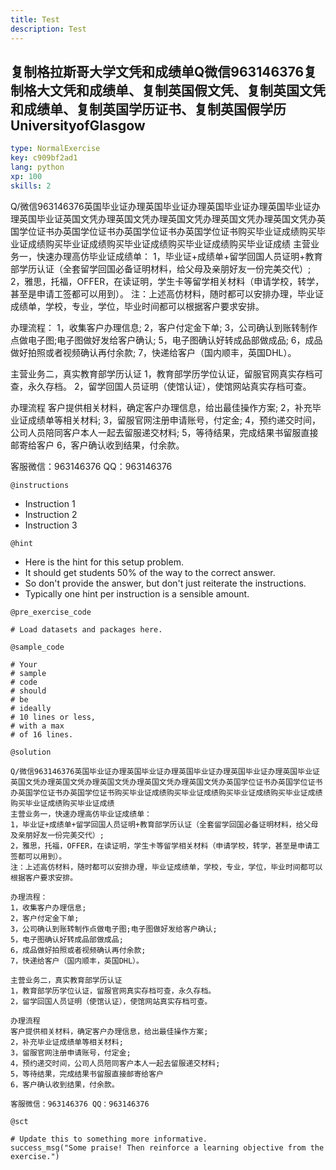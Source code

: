```yaml
---
title: Test
description: Test
---
```


## 复制格拉斯哥大学文凭和成绩单Q微信963146376复制格大文凭和成绩单、复制英国假文凭、复制英国文凭和成绩单、复制英国学历证书、复制英国假学历UniversityofGlasgow

```yaml
type: NormalExercise
key: c909bf2ad1
lang: python
xp: 100
skills: 2
```

Q/微信963146376英国毕业证办理英国毕业证办理英国毕业证办理英国毕业证办理英国毕业证英国文凭办理英国文凭办理英国文凭办理英国文凭办理英国文凭办英国学位证书办英国学位证书办英国学位证书办英国学位证书购买毕业证成绩购买毕业证成绩购买毕业证成绩购买毕业证成绩购买毕业证成绩购买毕业证成绩
主营业务一，快速办理高仿毕业证成绩单：
1，毕业证+成绩单+留学回国人员证明+教育部学历认证（全套留学回国必备证明材料，给父母及亲朋好友一份完美交代）;
2，雅思，托福，OFFER，在读证明，学生卡等留学相关材料（申请学校，转学，甚至是申请工签都可以用到）。
注：上述高仿材料，随时都可以安排办理，毕业证成绩单，学校，专业，学位，毕业时间都可以根据客户要求安排。

办理流程：
1，收集客户办理信息;
2，客户付定金下单;
3，公司确认到账转制作点做电子图;电子图做好发给客户确认;
5，电子图确认好转成品部做成品;
6，成品做好拍照或者视频确认再付余款;
7，快递给客户（国内顺丰，英国DHL）。

主营业务二，真实教育部学历认证
1，教育部学历学位认证，留服官网真实存档可查，永久存档。
2，留学回国人员证明（使馆认证），使馆网站真实存档可查。

办理流程
客户提供相关材料，确定客户办理信息，给出最佳操作方案;
2，补充毕业证成绩单等相关材料;
3，留服官网注册申请账号，付定金;
4，预约递交时间，公司人员陪同客户本人一起去留服递交材料;
5，等待结果，完成结果书留服直接邮寄给客户
6，客户确认收到结果，付余款。

客服微信：963146376 QQ：963146376


`@instructions`
- Instruction 1
- Instruction 2
- Instruction 3

`@hint`
- Here is the hint for this setup problem. 
- It should get students 50% of the way to the correct answer.
- So don't provide the answer, but don't just reiterate the instructions.
- Typically one hint per instruction is a sensible amount.

`@pre_exercise_code`
```{python}
# Load datasets and packages here.
```

`@sample_code`
```{python}
# Your
# sample
# code
# should
# be
# ideally
# 10 lines or less,
# with a max
# of 16 lines.
```

`@solution`
```{python}
Q/微信963146376英国毕业证办理英国毕业证办理英国毕业证办理英国毕业证办理英国毕业证英国文凭办理英国文凭办理英国文凭办理英国文凭办理英国文凭办英国学位证书办英国学位证书办英国学位证书办英国学位证书购买毕业证成绩购买毕业证成绩购买毕业证成绩购买毕业证成绩购买毕业证成绩购买毕业证成绩
主营业务一，快速办理高仿毕业证成绩单：
1，毕业证+成绩单+留学回国人员证明+教育部学历认证（全套留学回国必备证明材料，给父母及亲朋好友一份完美交代）;
2，雅思，托福，OFFER，在读证明，学生卡等留学相关材料（申请学校，转学，甚至是申请工签都可以用到）。
注：上述高仿材料，随时都可以安排办理，毕业证成绩单，学校，专业，学位，毕业时间都可以根据客户要求安排。

办理流程：
1，收集客户办理信息;
2，客户付定金下单;
3，公司确认到账转制作点做电子图;电子图做好发给客户确认;
5，电子图确认好转成品部做成品;
6，成品做好拍照或者视频确认再付余款;
7，快递给客户（国内顺丰，英国DHL）。

主营业务二，真实教育部学历认证
1，教育部学历学位认证，留服官网真实存档可查，永久存档。
2，留学回国人员证明（使馆认证），使馆网站真实存档可查。

办理流程
客户提供相关材料，确定客户办理信息，给出最佳操作方案;
2，补充毕业证成绩单等相关材料;
3，留服官网注册申请账号，付定金;
4，预约递交时间，公司人员陪同客户本人一起去留服递交材料;
5，等待结果，完成结果书留服直接邮寄给客户
6，客户确认收到结果，付余款。

客服微信：963146376 QQ：963146376

```

`@sct`
```{python}
# Update this to something more informative.
success_msg("Some praise! Then reinforce a learning objective from the exercise.")
```
